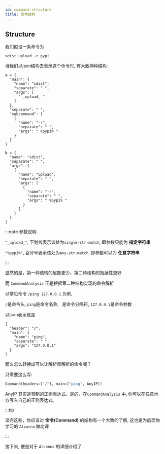 ```yaml
---
id: command-structure
title: 命令结构
---
```


## Structure

我们假设一条命令为
```
sdist upload -r pypi
```

当我们以json结构去表示这个命令时, 有大致两种结构:

```json5
a = {
  "main": {
    "name": "sdist",
    "separate": " ",
    "args": [
      " _upload_ "
    ]
  },
  "separate": " ",
  "subcommand": [
    {
      "name": "-r",
      "separate": " ",
      "args": " %pypi% "
    }
  ]
}

b = {
  "name": "sdist",
  "separate": " ",
  "args": [
    {
      "name": "upload",
      "separate": " ",
      "args": [
        {
          "name": "-r",
          "separate": " ",
          "args": " %pypi% "
        }
      ]
    }
  ]
}
```

:::note 参数说明

`"_upload_"`, 下划线表示该处为`single-str-match`, 即参数只能为 **指定字符串**

`"%pypi%"`, 百分号表示该处为`any-str-match`, 即参数可以为 **任意字符串**

:::

显然的是，第一种结构的层数更少，第二种结构的拓展性更好

而 `CommandAnalysis` 正是根据第二种结构实现的命令解析

以常见命令 `/ping 127.0.0.1` 为例, 

`/`是命令头, `ping`是命令名称, ` `是命令分隔符, `127.0.0.1`是命令参数

以json表示就是
```json5
{
  "header": "/",
  "main": {
    "name": "ping",
    "separate": " ",
    "args": "127.0.0.1"
  }
}
```

那么怎么转换成可以让解析器解析的命令呢？

只需要这么写:

```python
Command(headers=["/"], main=["ping", AnyIP])
```
AnyIP 其实是预制的正则表达式。是的，在`CommandAnalysis` 中, 你可以在任意地方写入自己的正则表达式。

:::tip

读完这些，你应该对 **命令(Command)** 的结构有一个大致的了解, 这也是为后面你学习的 `Alconna` 做功课

:::

接下来, 便是对于 `Alconna` 的详细介绍了